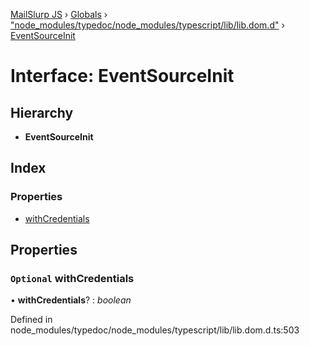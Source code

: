 [MailSlurp JS](../README.md) › [Globals](../globals.md) › ["node_modules/typedoc/node_modules/typescript/lib/lib.dom.d"](../modules/_node_modules_typedoc_node_modules_typescript_lib_lib_dom_d_.md) › [EventSourceInit](_node_modules_typedoc_node_modules_typescript_lib_lib_dom_d_.eventsourceinit.md)

# Interface: EventSourceInit

## Hierarchy

* **EventSourceInit**

## Index

### Properties

* [withCredentials](_node_modules_typedoc_node_modules_typescript_lib_lib_dom_d_.eventsourceinit.md#optional-withcredentials)

## Properties

### `Optional` withCredentials

• **withCredentials**? : *boolean*

Defined in node_modules/typedoc/node_modules/typescript/lib/lib.dom.d.ts:503
